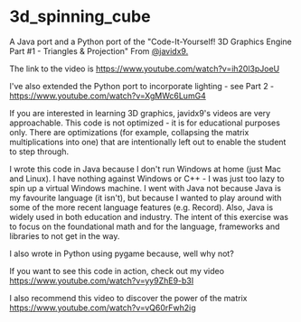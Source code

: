# 3d_spinning_cube
A Java port and a Python port of the "Code-It-Yourself! 3D Graphics Engine Part #1 - Triangles & Projection" From [@javidx9.](https://twitter.com/javidx9)

The link to the video is https://www.youtube.com/watch?v=ih20l3pJoeU
 
I've also extended the Python port to incorporate lighting - see Part 2 - https://www.youtube.com/watch?v=XgMWc6LumG4

If you are interested in learning 3D graphics, javidx9's videos are very approachable.
This code is not optimized - it is for educational purposes only. There are optimizations
(for example, collapsing the matrix multiplications into one) that are intentionally left
out to enable the student to step through.
 
I wrote this code in Java because I don't run Windows at home (just Mac and Linux). I have nothing
against Windows or C++ - I was just too lazy to spin up a virtual Windows machine. I went with Java
not because Java is my favourite language (it isn't), but because I wanted to play around with some 
of the more recent language features (e.g. Record). Also, Java is widely used in both education and
industry. The intent of this exercise was to focus on the foundational math and for the language,
frameworks and libraries to not get in the way.

I also wrote in Python using pygame because, well why not?
 
If you want to see this code in action, check out my video https://www.youtube.com/watch?v=yy9ZhE9-b3I
 
I also recommend this video to discover the power of the matrix https://www.youtube.com/watch?v=vQ60rFwh2ig
